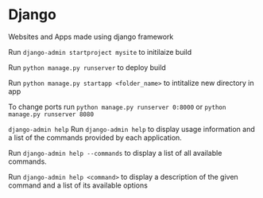# Django
Websites and Apps made using django framework


Run `django-admin startproject mysite` to initilaize build 

Run `python manage.py runserver` to deploy build 

Run `python manage.py startapp <folder_name>` to intitalize new directory in app

To change ports run `python manage.py runserver 0:8000` or `python manage.py runserver 8080`

`django-admin help` 
Run `django-admin help` to display usage information and a list of the commands provided by each application.

Run `django-admin help --commands` to display a list of all available commands.

Run `django-admin help <command>` to display a description of the given command and a list of its available options
